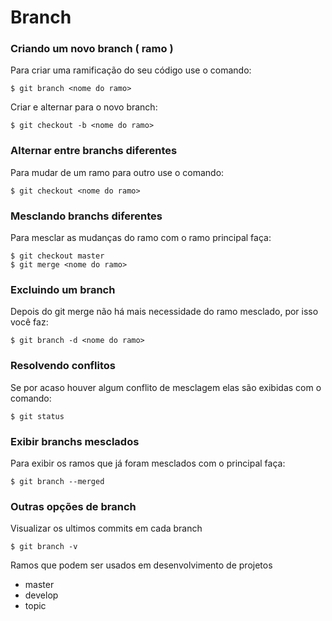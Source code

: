# Branch

### Criando um novo branch ( ramo )
Para criar uma ramificação do seu código use o comando:
```
$ git branch <nome do ramo>
```

Criar e alternar para o novo branch:
```
$ git checkout -b <nome do ramo>
```

### Alternar entre branchs diferentes
Para mudar de um ramo para outro use o comando:

```
$ git checkout <nome do ramo>
```

### Mesclando branchs diferentes
Para mesclar as mudanças do ramo com o ramo principal faça:
```
$ git checkout master
$ git merge <nome do ramo>
```


### Excluindo um branch
Depois do git merge não há mais necessidade do ramo mesclado, por isso você faz:

```
$ git branch -d <nome do ramo>
```

### Resolvendo conflitos
Se por acaso houver algum conflito de mesclagem elas são exibidas com o comando:
```
$ git status
```

### Exibir branchs mesclados
Para exibir os ramos que já foram mesclados com o principal faça:
```
$ git branch --merged
```

### Outras opções de branch
Visualizar os ultimos commits em cada branch
```
$ git branch -v
```

Ramos que podem ser usados em desenvolvimento de projetos
- master
- develop
- topic
